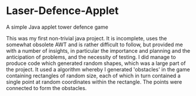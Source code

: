 # Laser-Defence-Applet
A simple Java applet tower defence game

This was my first non-trivial java project. It is incomplete, uses the somewhat obsolete AWT and is rather difficult to follow, but provided me with a number of insights, in particular the importance and planning and the anticipation of problems, and the necessity of testing. I did manage to produce code which generated random shapes, which was a large part of the project. It used a algorithm whereby I generated 'obstacles' in the game containing rectangles of random size, each of which in turn contained a single point at random coordinates within the rectangle. The points were connected to form the obstacles.
